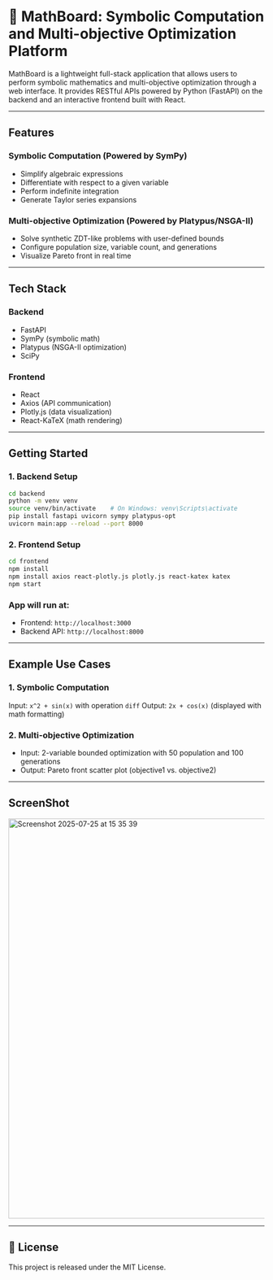 # 🧠 MathBoard: Symbolic Computation and Multi-objective Optimization Platform

MathBoard is a lightweight full-stack application that allows users to perform symbolic mathematics and multi-objective optimization through a web interface. It provides RESTful APIs powered by Python (FastAPI) on the backend and an interactive frontend built with React.

---

## Features

### Symbolic Computation (Powered by SymPy)
- Simplify algebraic expressions
- Differentiate with respect to a given variable
- Perform indefinite integration
- Generate Taylor series expansions

### Multi-objective Optimization (Powered by Platypus/NSGA-II)
- Solve synthetic ZDT-like problems with user-defined bounds
- Configure population size, variable count, and generations
- Visualize Pareto front in real time

---

## Tech Stack

### Backend
- FastAPI
- SymPy (symbolic math)
- Platypus (NSGA-II optimization)
- SciPy

### Frontend
- React
- Axios (API communication)
- Plotly.js (data visualization)
- React-KaTeX (math rendering)

---

## Getting Started

### 1. Backend Setup
```bash
cd backend
python -m venv venv
source venv/bin/activate    # On Windows: venv\Scripts\activate
pip install fastapi uvicorn sympy platypus-opt
uvicorn main:app --reload --port 8000
```

### 2. Frontend Setup
```bash
cd frontend
npm install
npm install axios react-plotly.js plotly.js react-katex katex
npm start
```

### App will run at:
- Frontend: `http://localhost:3000`
- Backend API: `http://localhost:8000`

---

## Example Use Cases

### 1. Symbolic Computation
Input: `x^2 + sin(x)` with operation `diff`
Output: `2x + cos(x)` (displayed with math formatting)

### 2. Multi-objective Optimization
- Input: 2-variable bounded optimization with 50 population and 100 generations
- Output: Pareto front scatter plot (objective1 vs. objective2)

---

## ScreenShot
<img width="1050" height="787" alt="Screenshot 2025-07-25 at 15 35 39" src="https://github.com/user-attachments/assets/e98c3968-1af7-4424-b325-a42c368359d8" />


---

## 📜 License
This project is released under the MIT License.
